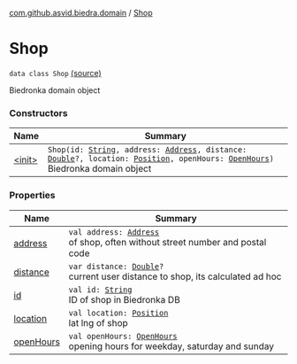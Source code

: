 [com.github.asvid.biedra.domain](../index.md) / [Shop](./index.md)

# Shop

`data class Shop` [(source)](https://github.com/asvid/GdzieTaBiedra/tree/master/domain/src/main/java/com/github/asvid/biedra/domain/Shop.kt#L12)

Biedronka domain object

### Constructors

| Name | Summary |
|---|---|
| [&lt;init&gt;](-init-.md) | `Shop(id: `[`String`](https://kotlinlang.org/api/latest/jvm/stdlib/kotlin/-string/index.html)`, address: `[`Address`](../-address/index.md)`, distance: `[`Double`](https://kotlinlang.org/api/latest/jvm/stdlib/kotlin/-double/index.html)`?, location: `[`Position`](../-position/index.md)`, openHours: `[`OpenHours`](../-open-hours/index.md)`)`<br>Biedronka domain object |

### Properties

| Name | Summary |
|---|---|
| [address](address.md) | `val address: `[`Address`](../-address/index.md)<br>of shop, often without street number and postal code |
| [distance](distance.md) | `var distance: `[`Double`](https://kotlinlang.org/api/latest/jvm/stdlib/kotlin/-double/index.html)`?`<br>current user distance to shop, its calculated ad hoc |
| [id](id.md) | `val id: `[`String`](https://kotlinlang.org/api/latest/jvm/stdlib/kotlin/-string/index.html)<br>ID of shop in Biedronka DB |
| [location](location.md) | `val location: `[`Position`](../-position/index.md)<br>lat lng of shop |
| [openHours](open-hours.md) | `val openHours: `[`OpenHours`](../-open-hours/index.md)<br>opening hours for weekday, saturday and sunday |
